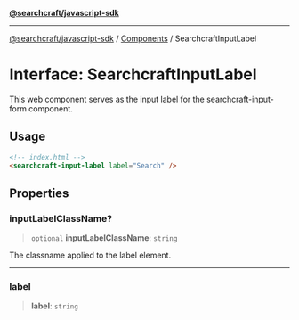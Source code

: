 [**@searchcraft/javascript-sdk**](https://docs.searchcraft.io/reference/sdk/js-vanilla/README.md)

***

[@searchcraft/javascript-sdk](https://docs.searchcraft.io/reference/sdk/js-vanilla/globals.md) / [Components](https://docs.searchcraft.io/reference/sdk/js-vanilla/namespaces/Components/README.md) / SearchcraftInputLabel

# Interface: SearchcraftInputLabel

This web component serves as the input label for the searchcraft-input-form component.
## Usage
```html
<!-- index.html -->
<searchcraft-input-label label="Search" />
```

## Properties

### inputLabelClassName?

> `optional` **inputLabelClassName**: `string`

The classname applied to the label element.

***

### label

> **label**: `string`
